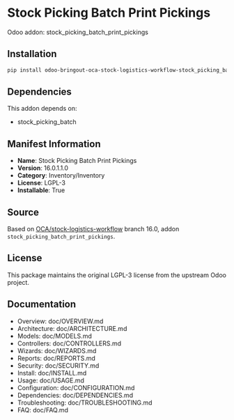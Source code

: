 # Stock Picking Batch Print Pickings

Odoo addon: stock_picking_batch_print_pickings

## Installation

```bash
pip install odoo-bringout-oca-stock-logistics-workflow-stock_picking_batch_print_pickings
```

## Dependencies

This addon depends on:
- stock_picking_batch

## Manifest Information

- **Name**: Stock Picking Batch Print Pickings
- **Version**: 16.0.1.1.0
- **Category**: Inventory/Inventory
- **License**: LGPL-3
- **Installable**: True

## Source

Based on [OCA/stock-logistics-workflow](https://github.com/OCA/stock-logistics-workflow) branch 16.0, addon `stock_picking_batch_print_pickings`.

## License

This package maintains the original LGPL-3 license from the upstream Odoo project.

## Documentation

- Overview: doc/OVERVIEW.md
- Architecture: doc/ARCHITECTURE.md
- Models: doc/MODELS.md
- Controllers: doc/CONTROLLERS.md
- Wizards: doc/WIZARDS.md
- Reports: doc/REPORTS.md
- Security: doc/SECURITY.md
- Install: doc/INSTALL.md
- Usage: doc/USAGE.md
- Configuration: doc/CONFIGURATION.md
- Dependencies: doc/DEPENDENCIES.md
- Troubleshooting: doc/TROUBLESHOOTING.md
- FAQ: doc/FAQ.md
